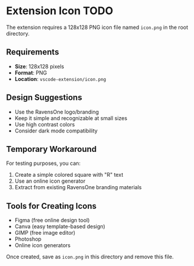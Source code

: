 # Extension Icon TODO

The extension requires a 128x128 PNG icon file named `icon.png` in the root directory.

## Requirements
- **Size**: 128x128 pixels
- **Format**: PNG
- **Location**: `vscode-extension/icon.png`

## Design Suggestions
- Use the RavensOne logo/branding
- Keep it simple and recognizable at small sizes
- Use high contrast colors
- Consider dark mode compatibility

## Temporary Workaround
For testing purposes, you can:
1. Create a simple colored square with "R" text
2. Use an online icon generator
3. Extract from existing RavensOne branding materials

## Tools for Creating Icons
- Figma (free online design tool)
- Canva (easy template-based design)
- GIMP (free image editor)
- Photoshop
- Online icon generators

Once created, save as `icon.png` in this directory and remove this file.

